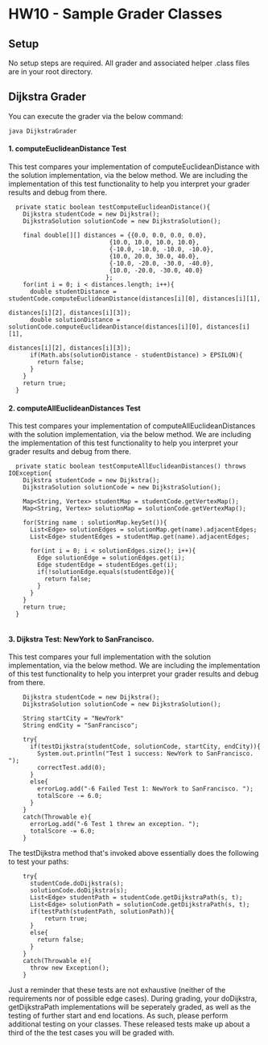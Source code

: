 # HW10 - Sample Grader Classes 

## Setup
No setup steps are required. All grader and associated helper .class files are in your root directory.

## Dijkstra Grader

You can execute the grader via the below command:
```
java DijkstraGrader
```
#### 1. computeEuclideanDistance Test

This test compares your implementation of computeEuclideanDistance with the solution implementation, via the below method.
We are including the implementation of this test functionality to help you interpret your grader results and debug from there.

```
  private static boolean testComputeEuclideanDistance(){
    Dijkstra studentCode = new Dijkstra();
    DijkstraSolution solutionCode = new DijkstraSolution();

    final double[][] distances = {{0.0, 0.0, 0.0, 0.0},
                            {10.0, 10.0, 10.0, 10.0},
                            {-10.0, -10.0, -10.0, -10.0},
                            {10.0, 20.0, 30.0, 40.0},
                            {-10.0, -20.0, -30.0, -40.0},
                            {10.0, -20.0, -30.0, 40.0}
                           };
    for(int i = 0; i < distances.length; i++){
      double studentDistance = studentCode.computeEuclideanDistance(distances[i][0], distances[i][1], 
                                                                    distances[i][2], distances[i][3]);
      double solutionDistance = solutionCode.computeEuclideanDistance(distances[i][0], distances[i][1], 
                                                                    distances[i][2], distances[i][3]);
      if(Math.abs(solutionDistance - studentDistance) > EPSILON){
        return false;
      }
    }
    return true;
  } 
```
#### 2. computeAllEuclideanDistances Test
This test compares your implementation of computeAllEuclideanDistances with the solution implementation, via the below method.
We are including the implementation of this test functionality to help you interpret your grader results and debug from there.

```
  private static boolean testComputeAllEuclideanDistances() throws IOException{
    Dijkstra studentCode = new Dijkstra();
    DijkstraSolution solutionCode = new DijkstraSolution();

    Map<String, Vertex> studentMap = studentCode.getVertexMap();
    Map<String, Vertex> solutionMap = solutionCode.getVertexMap();
    
    for(String name : solutionMap.keySet()){
      List<Edge> solutionEdges = solutionMap.get(name).adjacentEdges;
      List<Edge> studentEdges = studentMap.get(name).adjacentEdges;
      
      for(int i = 0; i < solutionEdges.size(); i++){
        Edge solutionEdge = solutionEdges.get(i);
        Edge studentEdge = studentEdges.get(i);
        if(!solutionEdge.equals(studentEdge)){
          return false;
        }
      }
    }
    return true;
  }
  
```
#### 3. Dijkstra Test: NewYork to SanFrancisco.
This test compares your full implementation with the solution implementation, via the below method.
We are including the implementation of this test functionality to help you interpret your grader results and debug from there.

```
    Dijkstra studentCode = new Dijkstra();
    DijkstraSolution solutionCode = new DijkstraSolution();

    String startCity = "NewYork"
    String endCity = "SanFrancisco";
    
    try{
      if(testDijkstra(studentCode, solutionCode, startCity, endCity)){
        System.out.println("Test 1 success: NewYork to SanFrancisco. ");
        correctTest.add(0);
      }
      else{
        errorLog.add("-6 Failed Test 1: NewYork to SanFrancisco. ");
        totalScore -= 6.0;
      }
    }
    catch(Throwable e){
      errorLog.add("-6 Test 1 threw an exception. ");
      totalScore -= 6.0;
    }
```

The testDijkstra method that's invoked above essentially does the following to test your paths:

```
    try{
      studentCode.doDijkstra(s);
      solutionCode.doDijkstra(s);
      List<Edge> studentPath = studentCode.getDijkstraPath(s, t);
      List<Edge> solutionPath = solutionCode.getDijkstraPath(s, t);
      if(testPath(studentPath, solutionPath)){
          return true;
      }
      else{
        return false;
      }
    }
    catch(Throwable e){
      throw new Exception();
    }
```
Just a reminder that these tests are not exhaustive (neither of the requirements nor of possible edge cases). During grading, your doDijkstra, getDijkstraPath implementations will be seperately graded, as well as the testing of further start and end locations. As such, please perform additional testing on your classes. These released tests make up about a third of the the test cases you will be graded with. 